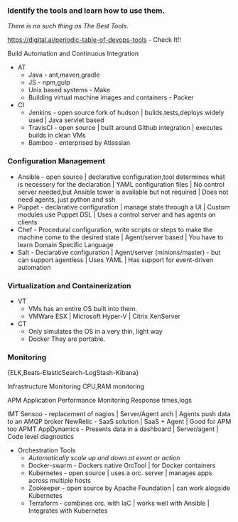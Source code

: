 ### Identify the tools and learn how to use them.
*There is no such thing as The Best Tools.*

https://digital.ai/periodic-table-of-devops-tools - Check It!!

Build Automation and Continuous Integration

* AT
  * Java - ant,maven,gradle
  * JS - npm,gulp
  * Unix based systems - Make
  * Building virtual machine images and containers - Packer
* CI
  * Jenkins - open source fork of hudson | builds,tests,deploys widely used | Java servlet based
  * TravisCI - open source | built around Github integration | executes builds in clean VMs
  * Bamboo - enterprised by Atlassian

### Configuration Management

* Ansible - open source | declarative configuration,tool determines what is necessery for the declaration | YAML configuration files | No control server needed,but Ansible tower is available but not required | Does not need agents, just python and ssh
* Puppet - declarative configuration | manage state through a UI | Custom modules use Puppet DSL | Uses a control server and has agents on clients
* Chef - Procedural configuration, write scripts or steps to make the machine come to the desired state | Agent/server based | You have to learn Domain Specific Language
* Salt - Declarative configuration | Agent/server (minions/master) - but can support agentless | Uses YAML | Has support for event-driven automation

### Virtualization and Containerization

* VT
  * VMs has an entire OS built into them.
  * VMWare ESX | Microsoft Hyper-V | Citrix XenServer
* CT
  * Only simulates the OS in a very thin, light way
  * Docker 
They are portable.

### Monitoring

{ELK,Beats-ElasticSearch-LogStash-Kibana}

Infrastructure Monitoring
CPU,RAM monitoring

APM Application Performance Monitoring
Response times,logs

IMT
Sensoo - replacement of nagios | Server/Agent arch | Agents push data to an AMQP broker
NewRelic - SaaS solution | SaaS + Agent | Good for APM too
APMT
AppDynamics - Presents data in a dashboard | Server/agent | Code level diagnostics

* Orchestration Tools
  * _Automatically scale up and down at event or action_
  * Docker-swarm - Dockers native OrcTool | for Docker containers
  * Kubernetes - open source | uses a orc. server | manages apps across multiple hosts
  * Zookeeper - open source by Apache Foundation | can work alogside Kubernetes
  * Terraform - combines orc. with IaC | works well with Ansible | Integrates with Kubernetes













